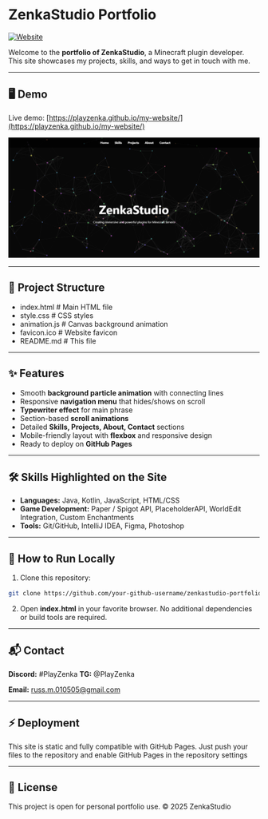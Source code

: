 # ZenkaStudio Portfolio

[![Website](https://img.shields.io/badge/Website-Live-green)](https://playzenka.github.io/my-website/)

Welcome to the **portfolio of ZenkaStudio**, a Minecraft plugin developer. This site showcases my projects, skills, and ways to get in touch with me.

---

## 🖥️ Demo

Live demo: [https://playzenka.github.io/my-website/](https://playzenka.github.io/my-website/)

![Screenshot](link-to-preview.png)

---

## 📂 Project Structure

- index.html # Main HTML file
- style.css # CSS styles
- animation.js # Canvas background animation
- favicon.ico # Website favicon
- README.md # This file


---

## ✨ Features

- Smooth **background particle animation** with connecting lines
- Responsive **navigation menu** that hides/shows on scroll
- **Typewriter effect** for main phrase
- Section-based **scroll animations**
- Detailed **Skills, Projects, About, Contact** sections
- Mobile-friendly layout with **flexbox** and responsive design
- Ready to deploy on **GitHub Pages**

---

## 🛠️ Skills Highlighted on the Site

- **Languages:** Java, Kotlin, JavaScript, HTML/CSS
- **Game Development:** Paper / Spigot API, PlaceholderAPI, WorldEdit Integration, Custom Enchantments
- **Tools:** Git/GitHub, IntelliJ IDEA, Figma, Photoshop

---

## 🚀 How to Run Locally

1. Clone this repository:

```bash
git clone https://github.com/your-github-username/zenkastudio-portfolio.git
```

2. Open **index.html** in your favorite browser.
No additional dependencies or build tools are required.

---

## 📬 Contact

**Discord:** #PlayZenka
**TG:** @PlayZenka

**Email:** russ.m.010505@gmail.com

--- 
## ⚡ Deployment
This site is static and fully compatible with GitHub Pages.
Just push your files to the repository and enable GitHub Pages in the repository settings

--- 
## 📝 License
This project is open for personal portfolio use.
© 2025 ZenkaStudio

